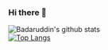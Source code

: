 ### Hi there 👋
![Badaruddin's github stats](https://github-readme-stats.vercel.app/api?username=thebadaruddinshaikh&count_private=false&theme=tokyonight&show_icons=true)<br>
[![Top Langs](https://github-readme-stats.vercel.app/api/top-langs/?username=thebadaruddinshaikh&layout=compact&theme=tokyonight)](https://github.com/thebadaruddinshaikh/github-readme-stats)<br>

<!--
**thebadaruddinshaikh/thebadaruddinshaikh** is a ✨ _special_ ✨ repository because its `README.md` (this file) appears on your GitHub profile.
Here are some ideas to get you started:

- 🔭 I’m currently working on ...
- 🌱 I’m currently learning ...
- 👯 I’m looking to collaborate on ...
- 🤔 I’m looking for help with ...
- 💬 Ask me about ...
- 📫 How to reach me: ...
- 😄 Pronouns: ...
- ⚡ Fun fact: ...
-->


